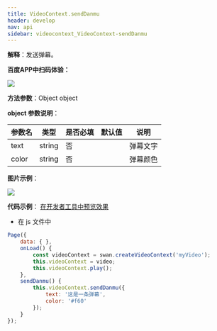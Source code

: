 ```yaml
---
title: VideoContext.sendDanmu 
header: develop
nav: api
sidebar: videocontext_VideoContext-sendDanmu 
---
```


 
 
**解释**：发送弹幕。

**百度APP中扫码体验：**

<img src="https://b.bdstatic.com/miniapp/assets/images/doc_demo/fragment_VideoContextSendDanmu.png"  class="demo-qrcode-image" />

**方法参数**：Object object

**object 参数说明**：

|参数名	|类型	|是否必填	|默认值	|说明|
|---|---|---|---|---|
|text|string|	否	||弹幕文字|
|color|string|否||弹幕颜色|


**图片示例**：

<div class="m-doc-custom-examples">
    <div class="m-doc-custom-examples-correct">
        <img src="https://b.bdstatic.com/miniapp/images/vdanmu.gif">
    </div>
    <div class="m-doc-custom-examples-correct">
        <img src=" ">
    </div>
    <div class="m-doc-custom-examples-correct">
        <img src=" ">
    </div>     
</div>

**代码示例**：
<a href="swanide://fragment/dfdf6e177f818808b415b657d64c1c7c1573479113127" title="在开发者工具中预览效果" target="_self">在开发者工具中预览效果</a>


* 在 js 文件中

```js
Page({
    data: { },
    onLoad() {
        const videoContext = swan.createVideoContext('myVideo');
        this.videoContext = video;
        this.videoContext.play();
    },
    sendDanmu() {
        this.videoContext.sendDanmu({
            text: '这是一条弹幕',
            color: '#f60'
        });
    }
});
```